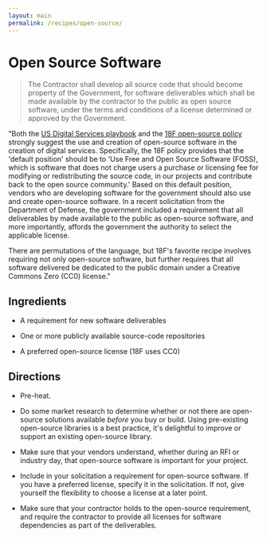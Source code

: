 ```yaml
---
layout: main
permalink: /recipes/open-source/
---
```

# Open Source Software

> The Contractor shall develop all source code that should become property of the Government, for software deliverables which shall be made available by the contractor to the public as open source software, under the terms and conditions of a license determined or approved by the Government.

"Both the [US Digital Services playbook](https://playbook.cio.gov) and the [18F open-source policy](https://github.com/18F/open-source-policy/blob/master/policy.md) strongly suggest the use and creation of open-source software in the creation of digital services. Specifically, the 18F policy provides that the 'default position' should be to 'Use Free and Open Source Software (FOSS), which is software that does not charge users a purchase or licensing fee for modifying or redistributing the source code, in our projects and contribute back to the open source community.' Based on this default position, vendors who are developing software for the government should also use and create open-source software. In a recent solicitation from the Department of Defense, the government included a requirement that all deliverables by made available to the public as open-source software, and more importantly, affords the government the authority to select the applicable license.

There are permutations of the language, but 18F's favorite recipe involves requiring not only open-source software, but further requires that all software delivered be dedicated to the public domain under a Creative Commons Zero (CC0) license."


## Ingredients

  * A requirement for new software deliverables

  * One or more publicly available source-code repositories

  * A preferred open-source license (18F uses CC0)


## Directions

  * Pre-heat.

  * Do some market research to determine whether or not there are open-source solutions available *before* you buy or build. Using pre-existing open-source libraries is a best practice, it's delightful to improve or support an existing open-source library.

  * Make sure that your vendors understand, whether during an RFI or industry day, that open-source software is important for your project.

  * Include in your solicitation a requirement for open-source software. If you have a preferred license, specify it in the solicitation. If not, give yourself the flexibility to choose a license at a later point.

  * Make sure that your contractor holds to the open-source requirement, and require the contractor to provide all licenses for software dependencies as part of the deliverables.
